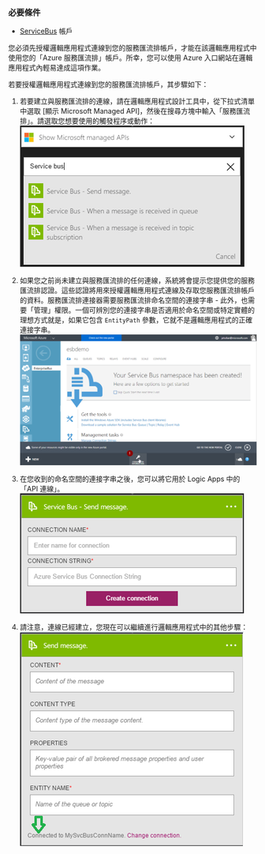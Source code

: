 ### 必要條件

- [ServiceBus](https://azure.microsoft.com/services/service-bus/) 帳戶


您必須先授權邏輯應用程式連線到您的服務匯流排帳戶，才能在該邏輯應用程式中使用您的「Azure 服務匯流排」帳戶。所幸，您可以使用 Azure 入口網站在邏輯應用程式內輕易達成這項作業。

若要授權邏輯應用程式連線到您的服務匯流排帳戶，其步驟如下：

1. 若要建立與服務匯流排的連線，請在邏輯應用程式設計工具中，從下拉式清單中選取 [顯示 Microsoft Managed API]，然後在搜尋方塊中輸入「服務匯流排」。請選取您想要使用的觸發程序或動作：![服務匯流排連線圖像 1](./media/connectors-create-api-servicebus/servicebus-1.png)
    
2. 如果您之前尚未建立與服務匯流排的任何連線，系統將會提示您提供您的服務匯流排認證。這些認證將用來授權邏輯應用程式連線及存取您服務匯流排帳戶的資料。服務匯流排連接器需要服務匯流排命名空間的連接字串 - 此外，也需要「管理」權限。一個可辨別您的連接字串是否適用於命名空間或特定實體的理想方式就是，如果它包含 `EntityPath` 參數，它就不是邏輯應用程式的正確連接字串。![服務匯流排連接字串](./media/connectors-create-api-servicebus/connectionstring.png)

1. 在您收到的命名空間的連接字串之後，您可以將它用於 Logic Apps 中的「API 連線」。![服務匯流排連線圖像 2](./media/connectors-create-api-servicebus/servicebus-2.png)

3. 請注意，連線已經建立，您現在可以繼續進行邏輯應用程式中的其他步驟：![服務匯流排連線圖像 3](./media/connectors-create-api-servicebus/servicebus-3.png)

<!---HONumber=AcomDC_0727_2016-->